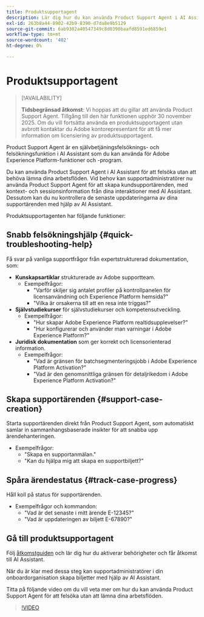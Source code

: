```yaml
---
title: Produktsupportagent
description: Lär dig hur du kan använda Product Support Agent i AI Assistant för att effektivisera felsökningen och ansökningsprocessen till kundsupportärenden.
exl-id: 263b8a44-8902-42b9-8390-d7da8e9b5129
source-git-commit: 6ab9302a40547349c8d0390baafd8591ed6859e1
workflow-type: tm+mt
source-wordcount: '402'
ht-degree: 0%

---
```


# Produktsupportagent

>[!AVAILABILITY]
>
>**Tidsbegränsad åtkomst**: Vi hoppas att du gillar att använda Product Support Agent. Tillgång till den här funktionen upphör 30 november 2025. Om du vill fortsätta använda en produktsupportagent utan avbrott kontaktar du Adobe kontorepresentant för att få mer information om licensiering av produktsupportagent.

Product Support Agent är en självbetjäningsfelsöknings- och felsökningsfunktion i AI Assistant som du kan använda för Adobe Experience Platform-funktioner och -program.

Du kan använda Product Support Agent i AI Assistant för att felsöka utan att behöva lämna dina arbetsflöden. Vid behov kan supportadministratörer nu använda Product Support Agent för att skapa kundsupportärenden, med kontext- och sessionsinformation från dina interaktioner med AI Assistant. Dessutom kan du nu kontrollera de senaste uppdateringarna av dina supportärenden med hjälp av AI Assistant.

Produktsupportagenten har följande funktioner:

## Snabb felsökningshjälp {#quick-troubleshooting-help}

Få svar på vanliga supportfrågor från expertstrukturerad dokumentation, som:

* **Kunskapsartiklar** strukturerade av Adobe supportteam.
   * Exempelfrågor:
      * &quot;Varför skiljer sig antalet profiler på kontrollpanelen för licensanvändning och Experience Platform hemsida?&quot;
      * &quot;Vilka är orsakerna till att en resa inte triggas?&quot;
* **Självstudiekurser** för självstudiekurser och kompetensutveckling.
   * Exempelfrågor:
      * &quot;Hur skapar Adobe Experience Platform realtidsupplevelser?&quot;
      * &quot;Hur konfigurerar och använder man varningar i Adobe Experience Platform?&quot;
* **Juridisk dokumentation** som ger korrekt och licensorienterad information.
   * Exempelfrågor:
      * &quot;Vad är gränsen för batchsegmenteringsjobb i Adobe Experience Platform Activation?&quot;
      * &quot;Vad är den genomsnittliga gränsen för detaljrikedom i Adobe Experience Platform Activation?&quot;

## Skapa supportärenden {#support-case-creation}

Starta supportärenden direkt från Product Support Agent, som automatiskt samlar in sammanhangsbaserade insikter för att snabba upp ärendehanteringen.

* Exempelfrågor:
   * &quot;Skapa en supportanmälan.&quot;
   * &quot;Kan du hjälpa mig att skapa en supportbiljett?&quot;

## Spåra ärendestatus {#track-case-progress}

Håll koll på status för supportärenden.

* Exempelfrågor och kommandon:
   * &quot;Vad är det senaste i mitt ärende E-12345?&quot;
   * &quot;Vad är uppdateringen av biljett E-67890?&quot;

## Gå till produktsupportagent

Följ [åtkomstguiden](../access.md) och lär dig hur du aktiverar behörigheter och får åtkomst till AI Assistant.

När du är klar med dessa steg kan supportadministratörer i din onboardorganisation skapa biljetter med hjälp av AI Assistant.

Titta på följande video om du vill veta mer om hur du kan använda Product Support Agent för att felsöka utan att lämna dina arbetsflöden.

>[!VIDEO](https://video.tv.adobe.com/v/3443187?learn=on&captions=swe)

